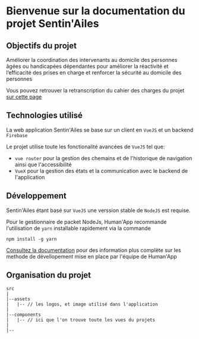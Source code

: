 # Bienvenue sur la documentation du projet Sentin'Ailes

## Objectifs du projet

Améliorer la coordination des intervenants au domicile des personnes âgées ou handicapées dépendantes pour améliorer la réactivité et l’efficacité des prises en charge et renforcer la sécurité au domicile des personnes

Vous pouvez retrouver la retranscription du cahier des charges du projet [sur cette page](https://github.com/HumanAppEfrei/Sentin-Ailes/wiki/Cahier-des-charges)

## Technologies utilisé

La web application Sentin'Ailes se base sur un client en `VueJS` et un backend `Firebase`

Le projet utilise toute les fonctionalité avancées de `VueJS` tel que:

- `vue router` pour la gestion des chemains et de l'historique de navigation ainsi que l'accessibilité
- `VueX` pour la gestion des états et la communication avec le backend de l'application


## Développement

Sentin'Ailes étant basé sur `VueJS` une verssion stable de `NodeJS` est requise.

Pour le gestionnaire de packet NodeJs, Human'App recommande l'utilisation de `yarn` installable rapidement via la commande
```
npm install -g yarn
```

[Consultez la documentation]() pour des information plus complète sur les methode de dévellopement mise en place par l'équipe de Human'App

## Organisation du projet
```
src
|
|--assets
|   |-- // les logos, et image utilisé dans l'application
|
|--components
|   |-- // ici que l'on trouve toute les vues du projets
|
|--
```